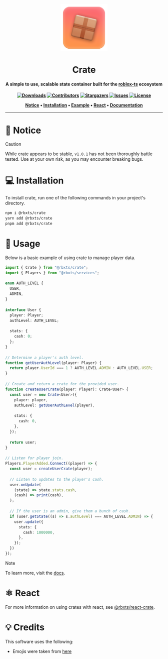 <div align="center">
    <a href="https://github.com/Neohertz/crate"><img width="150" height="150" src="./docs/images/crate-logo.png" alt="Crate"></a>
	
</div>

<h1 align="center">
	Crate
</h1>

<h4 align="center">
    <b>
        A simple to use, scalable state container built for the <a href="https://roblox-ts.com">roblox-ts</a> ecosystem
    </b>
<h4>

<div align="center">

[![Downloads][downloads-shield]][downloads-url]
[![Contributors][contributors-shield]][contributors-url]
[![Stargazers][stars-shield]][stars-url] [![Issues][issues-shield]][issues-url]
[![License][license-shield]][license-url]

</div>

<p align="center">
    <a href="#-notice">Notice</a> •
    <a href="#-installation">Installation</a> •
    <a href="#-usage">Example</a> •
    <a href="#-react">React</a> •
    <a href="https://docs.neohertz.dev/docs/crate/about">Documentation</a>
</p>

---

# 📛 Notice

> [!CAUTION]
> While crate appears to be stable, `v1.0.1` has not been thoroughly battle tested. Use at your own risk, as you may encounter breaking bugs.

# 💻 Installation

To install crate, run one of the following commands in your project's directory.

```bash
npm i @rbxts/crate
yarn add @rbxts/crate
pnpm add @rbxts/crate
```

# 💫 Usage

Below is a basic example of using crate to manage player data.

```ts
import { Crate } from "@rbxts/crate";
import { Players } from "@rbxts/services";

enum AUTH_LEVEL {
  USER,
  ADMIN,
}

interface User {
  player: Player;
  authLevel: AUTH_LEVEL;

  stats: {
    cash: 0;
  };
}

// Determine a player's auth level.
function getUserAuthLevel(player: Player) {
  return player.UserId === 1 ? AUTH_LEVEL.ADMIN : AUTH_LEVEL.USER;
}

// Create and return a crate for the provided user.
function createUserCrate(player: Player): Crate<User> {
  const user = new Crate<User>({
    player: player,
    authLevel: getUserAuthLevel(player),

    stats: {
      cash: 0,
    },
  });

  return user;
}

// Listen for player join.
Players.PlayerAdded.Connect((player) => {
  const user = createUserCrate(player);

  // Listen to updates to the player's cash.
  user.onUpdate(
    (state) => state.stats.cash,
    (cash) => print(cash),
  );

  // If the user is an admin, give them a bunch of cash.
  if (user.getState((s) => s.authLevel) === AUTH_LEVEL.ADMIN) => {
    user.update({
      stats: {
        cash: 1000000,
      },
    });
  })  
});
```

> [!NOTE]
> To learn more, visit the [docs](https://docs.neohertz.dev/docs/crate/about).

# ⚛️ React

For more information on using crates with react, see [@rbxts/react-crate](https://github.com/Neohertz/react-crate).

# 💡 Credits

This software uses the following:

-   Emojis were taken from [here](https://emojipedia.org/)

[downloads-shield]: https://img.shields.io/npm/d18m/%40rbxts%2Fcrate?style=for-the-badge
[downloads-url]: https://www.npmjs.com/package/@rbxts/crate
[contributors-shield]: https://img.shields.io/github/contributors/neohertz/crate?style=for-the-badge
[contributors-url]: https://github.com/Neohertz/crate/graphs/contributors
[stars-shield]: https://img.shields.io/github/stars/neohertz/crate?style=for-the-badge
[stars-url]: https://github.com/Neohertz/crate/stargazers
[issues-shield]: https://img.shields.io/github/issues/neohertz/crate?style=for-the-badge
[issues-url]: https://github.com/Neohertz/crate/issues
[license-shield]: https://img.shields.io/github/license/neohertz/crate?style=for-the-badge
[license-url]: https://github.com/Neohertz/crate/blob/master/LICENSE
